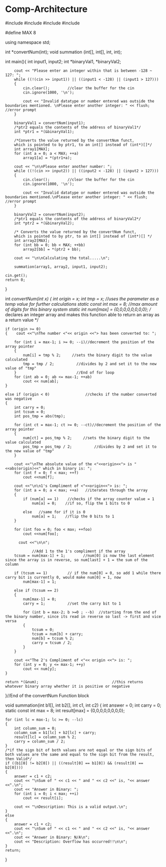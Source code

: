 Comp-Architecture
=================
#include <cstdlib>
#include <iostream>
#include <string>
#include <cmath>  

#define MAX 8

using namespace std;

int *convertNum(int);
void summation (int[], int[], int, int);

int main(){
    int input1, input2;
	int *binaryVal1, *binaryVal2;

        cout << "Please enter an integer within that is between -128 ~ 127: ";
        while ((!(cin >> input1)) || ((input1 < -128) || (input1 > 127)))
        {
            cin.clear();        //clear the buffer for the cin
            cin.ignore(1000, '\n');

            cout << "Invalid datatype or number entered was outside the boundaries mentioned. \nPlease enter another integer: " << flush; //error prompt
        } 
            
		binaryVal1 = convertNum(input1);
		/*ptr2 equals the contents of the address of binaryVal1*/
		int *ptr1 = *(&binaryVal1);
				
		/*Converts the value returned by the convertNum funct, 
		which is pointed to by ptr1, to an int[] instead of (int*)[]*/
		int array1[MAX];
		for (int a = 0; a < MAX; ++a)
			array1[a] = *(ptr1+a);
						
        cout << "\n\nPlease enter another number: ";
        while ((!(cin >> input2)) || ((input2 < -128) || (input2 > 127)))
        {
            cin.clear();        //clear the buffer for the cin
            cin.ignore(1000, '\n');

            cout << "Invalid datatype or number entered was outside the boundaries mentioned.\nPlease enter another integer: " << flush; //error prompt              
        }
      
		binaryVal2 = convertNum(input2);
		/*ptr1 equals the contents of the address of binaryVal2*/
		int *ptr2 = *(&binaryVal2);
		
		/* Converts the value returned by the convertNum funct, 
		which is pointed to by ptr, to an int[] instead of (int*)[] */	
		int array2[MAX];
		for (int bb = 0; bb < MAX; ++bb)
			array2[bb] = *(ptr2 + bb);
			
        cout << "\n\nCalculating the total.....\n";
      
        summation(array1, array2, input1, input2);

    cin.get();  
    return 0;
}

int *convertNum(int x)
{
    int origin = x;
    int tmp = x;            //uses the parameter as a temp value for further calculations
    static const int max = 8;            //max amount of digits for this binary system
    static int num[max] = {0,0,0,0,0,0,0,0};      /* declares an integer array and makes this function able to
									  return an array as a return value	*/
                                    
    if (origin >= 0)
    {    cout <<"\nThe number <"<< origin <<"> has been converted to: ";
      
        for (int i = max-1; i >= 0; --i)//decrement the position of the array pointer
        {
            num[i] = tmp % 2;     //sets the binary digit to the value calculated
            tmp = tmp / 2;          //divides by 2 and set it to the new value of "tmp"
        }                           //End of for loop
        for (int ab = 0; ab <= max-1; ++ab)
            cout << num[ab];
    }
  
    else if (origin < 0)                //checks if the number converted was negative
    {
        int carry = 0;
        int tcsum = 0;
        int pos_tmp = abs(tmp);
      
        for (int ct = max-1; ct >= 0; --ct)//decrement the position of the array pointer
        {
            num[ct] = pos_tmp % 2;     //sets the binary digit to the value calculated
            pos_tmp = pos_tmp / 2;          //divides by 2 and set it to the new value of "tmp"
        }    
      
        cout <<"\nThe absolute value of the <"<<origin<<"> is "<<abs(origin)<<" which in binary is: ";
        for (int f = 0; f < max; ++f)
            cout <<num[f];
      
        cout <<"\n\n1's Compliment of <"<<origin<<"> is: ";
        for (int a = 0; a < max; ++a)   //iterates through the array
        {
            if (num[a] == 1)    //checks if the array counter value = 1          
                num[a] = 0;    //if so, flip the 1 bits to 0
            
            else   //same for if it is 0
                num[a] = 1;    //flip the 0 bits to 1   
        }
      
        for (int foo = 0; foo < max; ++foo)
            cout <<num[foo];
          
          cout <<"\n\n";   

                //Add 1 to the 1's compliment if the array
        tcsum = num[max-1] + 1;        //num[0] is now the last element since the array is in reverse, so num[last] + 1 = the sum of the column

        if (tcsum == 1)         // if the num[0] = 0, so add 1 while there carry bit is currently 0, would make num[0] = 1, now
            num[max-1] = 1;
        
		else if (tcsum == 2)
        {  
            num[max-1] = 0;
            carry = 1;          //set the carry bit to 1
                                
            for (int b = max-2; b >=0 ; --b)  //starting from the end of the binary number, since its read in reverse so last -> first and vice versa
            {
                tcsum = 0;
                tcsum = num[b] + carry;
                num[b] = tcsum % 2;
                carry = tcsum / 2;
            }       
        } 
      
        cout <<"The 2's Compliment of <"<< origin <<"> is: ";
        for (int y = 0; y <= max-1; ++y)
            cout << num[y];
    }

    return *(&num);                                 //this returns whatever binary array whether it is positive or negative
  
}//End of the convertNum Function block

void summation(int b1[], int b2[], int c1, int c2)
{
    int answer = 0;
    int carry = 0;
    static const int max = 8;
    int result[max] = {0,0,0,0,0,0,0,0};
  
    for (int lc = max-1; lc >= 0; --lc)
    {
        int column_sum = 0;
        column_sum = b1[lc] + b2[lc] + carry;
        result[lc] = column_sum % 2;
        carry = column_sum / 2;
    }
	/*if the sign bit of both values are not equal or the sign bits of both values are the same and equal to the sign bit from the result, then Valid*/
    if ((b1[0] != b2[0]) || ((result[0] == b1[0]) && (result[0] == b2[0])))
    {
        answer = c1 + c2;
        cout << "\nSum of " << c1 << " and " << c2 <<" is, "<< answer <<".\n";                        
        cout << "Answer in Binary: ";
        for (int i = 0; i < max; ++i)
            cout << result[i];
                  
        cout << "\nDescription: This is a valid output.\n";      
    }
    else
    {
        answer = c1 + c2;
        cout << "\nSum of " << c1 << " and " << c2 <<" is, "<< answer <<".\n";           
        cout << "Answer in Binary: N/A\n";
        cout << "Description: Overflow has occurred!!\n\n";  
    }
    return;
}
